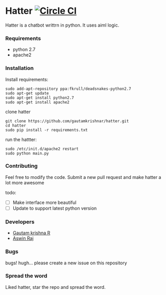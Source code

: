 # Hatter [![Circle CI](https://circleci.com/gh/gautamkrishnar/hatter.svg?style=svg)](https://circleci.com/gh/gautamkrishnar/hatter)
Hatter is a chatbot writtrn in python. It uses aiml logic.

### Requirements
- python 2.7
- apache2

### Installation
Install requirements:
```
sudo add-apt-repository ppa:fkrull/deadsnakes-python2.7
sudo apt-get update 
sudo apt-get install python2.7
sudo apt-get install apache2
```

clone hatter
````
git clone https://github.com/gautamkrishnar/hatter.git
cd hatter
sudo pip install -r requirements.txt
````

run the hattter:
````
sudo /etc/init.d/apache2 restart
sudo python main.py
````

### Contributing
Feel free to modify the code. Submit a new pull request and make hatter a lot more awesome

todo:

- [ ] Make interface more beautiful
- [ ] Update to support latest python version

### Developers
- [Gautam krishna R](https://github.com/gautamkrishnar)
- [Aswin Raj](https://github.com/zero-coder)

### Bugs
bugs! hugh... please create a new issue on this repository

### Spread the word
Liked hatter, star the repo and spread the word.



